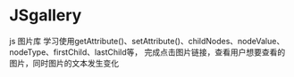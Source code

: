 # JSgallery
js 图片库
学习使用getAttribute()、setAttribute()、childNodes、nodeValue、nodeType、firstChild、lastChild等，
完成点击图片链接，查看用户想要查看的图片，同时图片的文本发生变化
